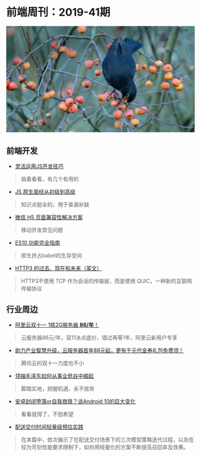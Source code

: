 # 前端周刊：2019-41期

[![](/img/bing/20191022.png?imageMogr2/thumbnail/!960x)](https://cn.bing.com/search?q=乌鸫)

## 前端开发

- [灵活运用JS开发技巧](https://segmentfault.com/a/1190000020749133)

> 挑着看看，有几个有用的

- [JS 原生面经从初级到高级](https://segmentfault.com/a/1190000020759924)

> 知识点挺全的，用于查漏补缺

- [微信 H5 页面兼容性解决方案](https://mp.weixin.qq.com/s/6dhFnUviXGj5gT-FfB8gXw)

> 移动开发常见问题

- [ES10 功能完全指南](https://mp.weixin.qq.com/s/l9x0BPU3ylDt4G2VwUwf_A)

> 原生挤占babel的生存空间

- [HTTP3 的过去、现在和未来（英文）](https://blog.cloudflare.com/http3-the-past-present-and-future/)

> HTTP3不使用 TCP 作为会话的传输层，而是使用 QUIC，一种新的互联网传输协议

## 行业周边

- [阿里云双十一 1核2G服务器 **86/年**！](https://www.aliyun.com/1111/2019/group-buying-share?ptCode=9D298960E551E698B37AE7BB83BCB271647C88CF896EF535&userCode=y31qmczl&share_source=copy_link)

> 云服务器86元/年，双11冰点底价，错过再等1年，阿里云新用户专享

- [助力产业智慧升级，云服务器首年88元起，更有千元代金券礼包免费领！](https://cloud.tencent.com/act/cps/redirect?redirect=1048&cps_key=55b0d6026f97f5980bceec15fcefa0af&from=console)

> 腾讯云的双十一力度也不小

- [领袖毛泽东如何从事业低谷中崛起](https://mp.weixin.qq.com/s/e10jfnjUqGBOP2JNN0FTqg)

> 脚踏实地，把握机遇，永不放弃

- [安卓封闭堕落or自我救赎？谈Android 10的巨大变化](https://segmentfault.com/a/1190000020748384)

> 看看就得了，不抱希望

- [配送交付时间轻量级预估实践](https://zhuanlan.zhihu.com/p/86546990)

> 在本篇中，依次展示了在配送交付场景下的三次模型策略迭代过程，以及在较为苛刻性能要求限制下，如何用轻量化的方案不断提高召回率及效果。


